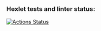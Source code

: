 ### Hexlet tests and linter status:
[![Actions Status](https://github.com/NeldushkinG/python-project-lvl1/workflows/hexlet-check/badge.svg)](https://github.com/NeldushkinG/python-project-lvl1/actions)